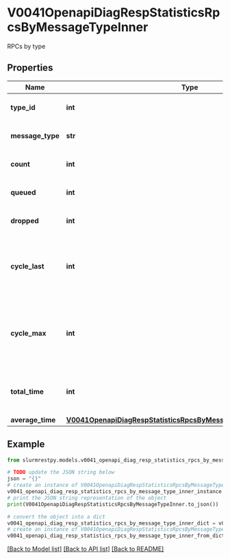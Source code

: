 # V0041OpenapiDiagRespStatisticsRpcsByMessageTypeInner

RPCs by type

## Properties

Name | Type | Description | Notes
------------ | ------------- | ------------- | -------------
**type_id** | **int** | Message type as integer |
**message_type** | **str** | Message type as string |
**count** | **int** | Number of RPCs received |
**queued** | **int** | Number of RPCs queued |
**dropped** | **int** | Number of RPCs dropped |
**cycle_last** | **int** | Number of RPCs processed within the last RPC queue cycle |
**cycle_max** | **int** | Maximum number of RPCs processed within a RPC queue cycle since start |
**total_time** | **int** | Total time spent processing RPC in seconds |
**average_time** | [**V0041OpenapiDiagRespStatisticsRpcsByMessageTypeInnerAverageTime**](V0041OpenapiDiagRespStatisticsRpcsByMessageTypeInnerAverageTime.md) |  |

## Example

```python
from slurmrestpy.models.v0041_openapi_diag_resp_statistics_rpcs_by_message_type_inner import V0041OpenapiDiagRespStatisticsRpcsByMessageTypeInner

# TODO update the JSON string below
json = "{}"
# create an instance of V0041OpenapiDiagRespStatisticsRpcsByMessageTypeInner from a JSON string
v0041_openapi_diag_resp_statistics_rpcs_by_message_type_inner_instance = V0041OpenapiDiagRespStatisticsRpcsByMessageTypeInner.from_json(json)
# print the JSON string representation of the object
print(V0041OpenapiDiagRespStatisticsRpcsByMessageTypeInner.to_json())

# convert the object into a dict
v0041_openapi_diag_resp_statistics_rpcs_by_message_type_inner_dict = v0041_openapi_diag_resp_statistics_rpcs_by_message_type_inner_instance.to_dict()
# create an instance of V0041OpenapiDiagRespStatisticsRpcsByMessageTypeInner from a dict
v0041_openapi_diag_resp_statistics_rpcs_by_message_type_inner_from_dict = V0041OpenapiDiagRespStatisticsRpcsByMessageTypeInner.from_dict(v0041_openapi_diag_resp_statistics_rpcs_by_message_type_inner_dict)
```
[[Back to Model list]](../README.md#documentation-for-models) [[Back to API list]](../README.md#documentation-for-api-endpoints) [[Back to README]](../README.md)


